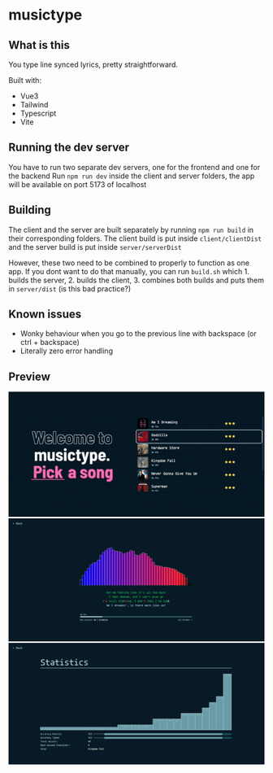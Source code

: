 # musictype

## What is this
You type line synced lyrics, pretty straightforward.

Built with:
 - Vue3
 - Tailwind
 - Typescript
 - Vite

## Running the dev server
You have to run two separate dev servers, one for the frontend and one for the backend
Run `npm run dev` inside the client and server folders, the app will be available on port 5173 of localhost

## Building
The client and the server are built separately by running `npm run build` in their corresponding folders.
The client build is put inside `client/clientDist` and the server build is put inside `server/serverDist`

However, these two need to be combined to properly to function as one app. If you dont want to do that manually, you can run `build.sh` which 1. builds the server, 2. builds the client, 3. combines both builds and puts them in `server/dist` (is this bad practice?)

## Known issues
 - Wonky behaviour when you go to the previous line with backspace (or ctrl + backspace)
 - Literally zero error handling

## Preview

![Landing page](preview/preview1.gif)
![When youre typing](preview/preview2.png)
![Statistics](preview/preview3.png)

